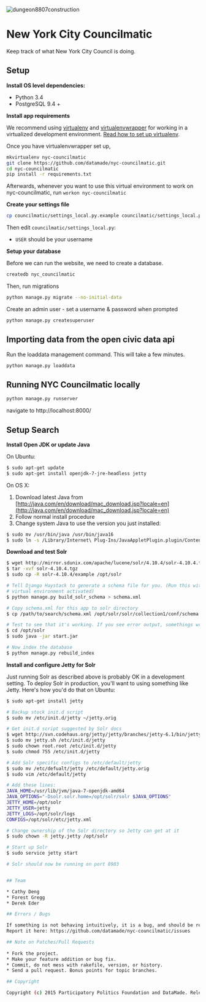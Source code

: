 ![dungeon8807construction](https://cloud.githubusercontent.com/assets/1406537/9255913/f43087b0-41b1-11e5-9a8e-03617b660b70.gif)

# New York City Councilmatic

Keep track of what New York City Council is doing.

## Setup

**Install OS level dependencies:** 

* Python 3.4
* PostgreSQL 9.4 +

**Install app requirements**

We recommend using [virtualenv](http://virtualenv.readthedocs.org/en/latest/virtualenv.html) and [virtualenvwrapper](http://virtualenvwrapper.readthedocs.org/en/latest/install.html) for working in a virtualized development environment. [Read how to set up virtualenv](http://docs.python-guide.org/en/latest/dev/virtualenvs/).

Once you have virtualenvwrapper set up,

```bash
mkvirtualenv nyc-councilmatic
git clone https://github.com/datamade/nyc-councilmatic.git
cd nyc-councilmatic
pip install -r requirements.txt
```

Afterwards, whenever you want to use this virtual environment to work on nyc-councilmatic, run `workon nyc-councilmatic`

**Create your settings file**

```bash
cp councilmatic/settings_local.py.example councilmatic/settings_local.py
```

Then edit `councilmatic/settings_local.py`:
- `USER` should be your username

**Setup your database**

Before we can run the website, we need to create a database.

```bash
createdb nyc_councilmatic
```

Then, run migrations

```bash
python manage.py migrate --no-initial-data
```

Create an admin user - set a username & password when prompted

```bash
python manage.py createsuperuser
```

## Importing data from the open civic data api

Run the loaddata management command. This will take a few minutes.

```bash
python manage.py loaddata
```

## Running NYC Councilmatic locally

``` bash
python manage.py runserver
```

navigate to http://localhost:8000/

## Setup Search

**Install Open JDK or update Java**

On Ubuntu:

``` bash
$ sudo apt-get update
$ sudo apt-get install openjdk-7-jre-headless jetty
```

On OS X:

1. Download latest Java from
[http://java.com/en/download/mac_download.jsp?locale=en](http://java.com/en/download/mac_download.jsp?locale=en)
2. Follow normal install procedure
3. Change system Java to use the version you just installed:

``` bash
$ sudo mv /usr/bin/java /usr/bin/java16
$ sudo ln -s /Library/Internet\ Plug-Ins/JavaAppletPlugin.plugin/Contents/Home/bin/java /usr/bin/java
```

**Download and test Solr**

``` bash 
$ wget http://mirror.sdunix.com/apache/lucene/solr/4.10.4/solr-4.10.4.tgz
$ tar -xvf solr-4.10.4.tgz
$ sudo cp -R solr-4.10.4/example /opt/solr

# Tell Django Haystack to generate a schema file for you. (Run this with your
# virtual environment activated)
$ python manage.py build_solr_schema > schema.xml

# Copy schema.xml for this app to solr directory
$ cp /path/to/search/schema.xml /opt/solr/solr/collection1/conf/schema.xml

# Test to see that it's working. If you see error output, somethings wrong
$ cd /opt/solr
$ sudo java -jar start.jar

# Now index the database
$ python manage.py rebuild_index
```

**Install and configure Jetty for Solr**

Just running Solr as described above is probably OK in a development setting.
To deploy Solr in production, you'll want to using something like Jetty. Here's
how you'd do that on Ubuntu:

``` bash 
$ sudo apt-get install jetty

# Backup stock init.d script
$ sudo mv /etc/init.d/jetty ~/jetty.orig

# Get init.d script suggested by Solr docs
$ wget http://svn.codehaus.org/jetty/jetty/branches/jetty-6.1/bin/jetty.sh
$ sudo mv jetty.sh /etc/init.d/jetty
$ sudo chown root.root /etc/init.d/jetty
$ sudo chmod 755 /etc/init.d/jetty

# Add Solr specific configs to /etc/default/jetty
$ sudo mv /etc/defualt/jetty /etc/default/jetty.orig
$ sudo vim /etc/default/jetty

# Add these lines:
JAVA_HOME=/usr/lib/jvm/java-7-openjdk-amd64
JAVA_OPTIONS="-Dsolr.solr.home=/opt/solr/solr $JAVA_OPTIONS"
JETTY_HOME=/opt/solr
JETTY_USER=jetty
JETTY_LOGS=/opt/solr/logs
CONFIGS=/opt/solr/etc/jetty.xml

# Change ownership of the Solr directory so Jetty can get at it
$ sudo chown -R jetty.jetty /opt/solr

# Start up Solr
$ sudo service jetty start

# Solr should now be running on port 8983


## Team

* Cathy Deng
* Forest Gregg
* Derek Eder

## Errors / Bugs

If something is not behaving intuitively, it is a bug, and should be reported.
Report it here: https://github.com/datamade/nyc-councilmatic/issues

## Note on Patches/Pull Requests
 
* Fork the project.
* Make your feature addition or bug fix.
* Commit, do not mess with rakefile, version, or history.
* Send a pull request. Bonus points for topic branches.

## Copyright

Copyright (c) 2015 Participatory Politics Foundation and DataMade. Released under the [MIT License](https://github.com/datamade/nyc-councilmatic/blob/master/LICENSE).
